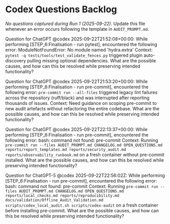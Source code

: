 # Codex Questions Backlog

_No questions captured during Run 1 (2025-09-22)._  Update this file whenever an error occurs following the template in `AUDIT_PROMPT.md`.

Question for ChatGPT @codex 2025-09-22T21:52:08+00:00:
While performing [STEP_6:Finalisation - run pytest], encountered the following error:
ModuleNotFoundError: No module named 'hydra.extra'
Context: `pytest -q tests/tools/test_validate_fences.py` triggered plugin auto-discovery pulling missing optional dependencies.
What are the possible causes, and how can this be resolved while preserving intended functionality?

Question for ChatGPT @codex 2025-09-22T21:53:20+00:00:
While performing [STEP_6:Finalisation - run pre-commit], encountered the following error:
`pre-commit run --all-files` triggered legacy lint failures across the repository (ruff/black) and was interrupted after reporting thousands of issues.
Context: Need guidance on scoping pre-commit to new audit artefacts without refactoring the entire codebase.
What are the possible causes, and how can this be resolved while preserving intended functionality?

Question for ChatGPT @codex 2025-09-22T22:13:37+00:00:
While performing [STEP_6:Finalisation - run pre-commit], encountered the following error:
bash: command not found: pre-commit
Context: Running `pre-commit run --files AUDIT_PROMPT.md CHANGELOG.md OPEN_QUESTIONS.md reports/report_templates.md reports/security_audit.md reports/observability_runbook.md` on a fresh container without pre-commit installed.
What are the possible causes, and how can this be resolved while preserving intended functionality?

Question for ChatGPT-5 @codex 2025-09-22T22:56:02Z:
While performing [STEP_6:Finalisation - run pre-commit], encountered the following error:
bash: command not found: pre-commit
Context: Running `pre-commit run --files AUDIT_PROMPT.md CHANGELOG.md OPEN_QUESTIONS.md reports/local_checks.md reports/reproducibility.md docs/validation/Offline_Audit_Validation.md scripts/codex_local_audit.sh scripts/codex-audit` on a fresh container before installing pre-commit.
What are the possible causes, and how can this be resolved while preserving intended functionality?
